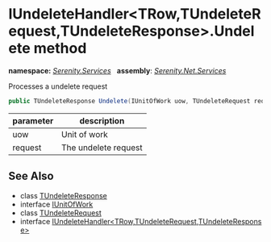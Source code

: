 # IUndeleteHandler&lt;TRow,TUndeleteRequest,TUndeleteResponse&gt;.Undelete method
**namespace:** *[Serenity.Services](../../README.md#serenity.services-namespace)*   **assembly**: *[Serenity.Net.Services](../../README.md)*

Processes a undelete request

```csharp
public TUndeleteResponse Undelete(IUnitOfWork uow, TUndeleteRequest request)
```

| parameter | description |
| --- | --- |
| uow | Unit of work |
| request | The undelete request |

## See Also

* class [TUndeleteResponse](../Serenity.Net.Services/../IUndeleteHandler-3.TUndeleteResponse.md)
* interface [IUnitOfWork](../Serenity.Net.Data/../../Serenity.Data/IUnitOfWork.md)
* class [TUndeleteRequest](../Serenity.Net.Services/../IUndeleteHandler-3.TUndeleteRequest.md)
* interface [IUndeleteHandler&lt;TRow,TUndeleteRequest,TUndeleteResponse&gt;](../IUndeleteHandler-3.md)